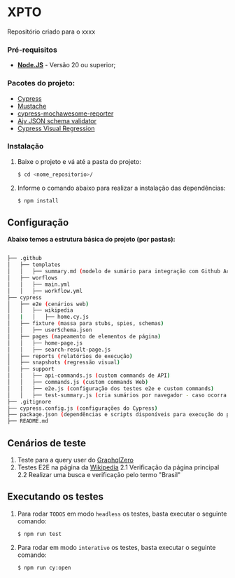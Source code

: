 # XPTO

Repositório criado para o xxxx

### Pré-requisitos

- **[Node.JS](http://nodejs.org/download/)** - Versão 20 ou superior;

### Pacotes do projeto:

- [Cypress](https://www.cypress.io/)
- [Mustache](https://www.npmjs.com/package/mustache)
- [cypress-mochawesome-reporter](https://www.npmjs.com/package/cypress-mochawesome-reporter)
- [Ajv JSON schema validator](https://www.npmjs.com/package/ajv)
- [Cypress Visual Regression](https://www.npmjs.com/package/cypress-visual-regression)

### Instalação

1. Baixe o projeto e vá até a pasta do projeto:

   ```sh
   $ cd <nome_repositorio>/
   ```

2. Informe o comando abaixo para realizar a instalação das dependências:

   ```sh
   $ npm install
   ```

## Configuração

**Abaixo temos a estrutura básica do projeto (por pastas):**

```bash

├── .github
│   ├── templates
│   │   ├── summary.md (modelo de sumário para integração com Github Actions)
│   ├── worflows
│   │   ├── main.yml
│   │   ├── workflow.yml
├── cypress
│   ├── e2e (cenários web)
│   │   ├── wikipedia
│   |   │   ├── home.cy.js
│   ├── fixture (massa para stubs, spies, schemas)
│   │   ├── userSchema.json
│   ├── pages (mapeamento de elementos de página)
│   │   ├── home-page.js
│   │   ├── search-result-page.js
│   ├── reports (relatórios de execução)
│   ├── snapshots (regressão visual)
│   ├── support
│   │   ├── api-commands.js (custom commands de API)
│   │   ├── commands.js (custom commands Web)
│   │   ├── e2e.js (configuração dos testes e2e e custom commands)
│   │   ├── test-summary.js (cria sumários por navegador - caso ocorra problemas no Github Actions)
├── .gitignore
├── cypress.config.js (configurações do Cypress)
├── package.json (dependências e scripts disponíveis para execução do projeto)
├── README.md
```

## Cenários de teste

1. Teste para a query user do [GraphqlZero](https://graphqlzero.almansi.me/#example-top)
2. Testes E2E na página da [Wikipedia](https://www.wikipedia.org/)
   2.1 Verificação da página principal
   2.2 Realizar uma busca e verificação pelo termo "Brasil"

## Executando os testes

1. Para rodar `TODOS` em modo `headless` os testes, basta executar o seguinte comando:

   ```sh
   $ npm run test
   ```

2. Para rodar em modo `interativo` os testes, basta executar o seguinte comando:

   ```sh
   $ npm run cy:open
   ```
